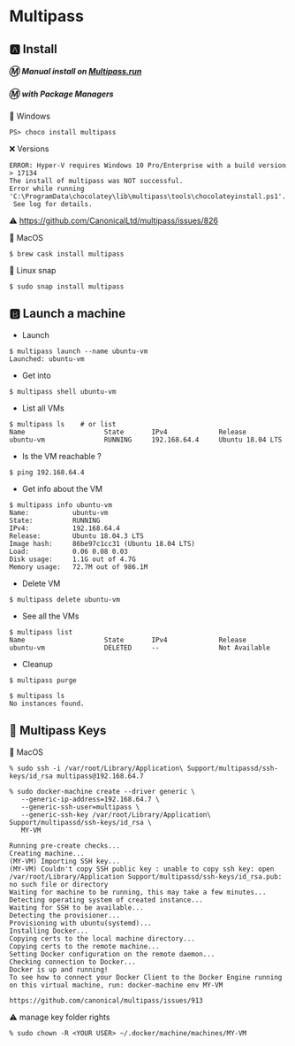 # Multipass

## :a: Install 

##### :m:  Manual install on [Multipass.run](https://multipass.run)

##### :m: with Package Managers

:pushpin: Windows

```
PS> choco install multipass
```


:x: Versions 

```
ERROR: Hyper-V requires Windows 10 Pro/Enterprise with a build version > 17134
The install of multipass was NOT successful.
Error while running 'C:\ProgramData\chocolatey\lib\multipass\tools\chocolateyinstall.ps1'.
 See log for details.
```

:warning: https://github.com/CanonicalLtd/multipass/issues/826

:pushpin: MacOS

```
$ brew cask install multipass
```

:pushpin: Linux snap

```
$ sudo snap install multipass
```

## :b: Launch a machine

* Launch

```
$ multipass launch --name ubuntu-vm
Launched: ubuntu-vm  
```

* Get into

```
$ multipass shell ubuntu-vm                                
```

* List all VMs

```
$ multipass ls    # or list
Name                    State       IPv4             Release
ubuntu-vm               RUNNING     192.168.64.4     Ubuntu 18.04 LTS
```

* Is the VM reachable ?

```
$ ping 192.168.64.4
```

* Get info about the VM

```
$ multipass info ubuntu-vm
Name:           ubuntu-vm
State:          RUNNING
IPv4:           192.168.64.4
Release:        Ubuntu 18.04.3 LTS
Image hash:     86be97c1cc31 (Ubuntu 18.04 LTS)
Load:           0.06 0.08 0.03
Disk usage:     1.1G out of 4.7G
Memory usage:   72.7M out of 986.1M
```

* Delete VM

```
$ multipass delete ubuntu-vm
```

* See all the VMs

```
$ multipass list
Name                    State       IPv4             Release
ubuntu-vm               DELETED     --               Not Available
```

* Cleanup

```
$ multipass purge
```

```
$ multipass ls
No instances found.
```

## :key: Multipass Keys

:apple: MacOS

```
% sudo ssh -i /var/root/Library/Application\ Support/multipassd/ssh-keys/id_rsa multipass@192.168.64.7
```

```
% sudo docker-machine create --driver generic \
   --generic-ip-address=192.168.64.7 \
   --generic-ssh-user=multipass \
   --generic-ssh-key /var/root/Library/Application\ Support/multipassd/ssh-keys/id_rsa \
   MY-VM

Running pre-create checks...
Creating machine...
(MY-VM) Importing SSH key...
(MY-VM) Couldn't copy SSH public key : unable to copy ssh key: open /var/root/Library/Application Support/multipassd/ssh-keys/id_rsa.pub: no such file or directory
Waiting for machine to be running, this may take a few minutes...
Detecting operating system of created instance...
Waiting for SSH to be available...
Detecting the provisioner...
Provisioning with ubuntu(systemd)...
Installing Docker...
Copying certs to the local machine directory...
Copying certs to the remote machine...
Setting Docker configuration on the remote daemon...
Checking connection to Docker...
Docker is up and running!
To see how to connect your Docker Client to the Docker Engine running on this virtual machine, run: docker-machine env MY-VM

https://github.com/canonical/multipass/issues/913
```

:warning: manage key folder rights

```
% sudo chown -R <YOUR USER> ~/.docker/machine/machines/MY-VM
```
